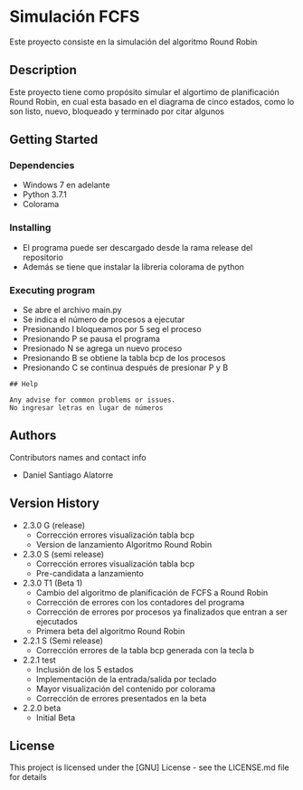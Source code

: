 # Simulación FCFS

Este proyecto consiste en la simulación del algoritmo Round Robin

## Description

Este proyecto tiene como propósito simular el algortimo de 
planificación Round Robin, en cual esta basado en el diagrama de 
cinco estados, como lo son listo, nuevo, bloqueado y
terminado por citar algunos

## Getting Started

### Dependencies

* Windows 7 en adelante
* Python 3.7.1
* Colorama

### Installing

* El programa puede ser descargado desde la rama release del repositorio
* Además se tiene que instalar la libreria colorama de python

### Executing program

* Se abre el archivo main.py
* Se indica el número de procesos a ejecutar
* Presionando I bloqueamos por 5 seg el proceso
* Presionando P se pausa el programa
* Presionado N se agrega un nuevo proceso
* Presionando B se obtiene la tabla bcp de los procesos
* Presionando C se continua después de presionar P y B 
```
## Help

Any advise for common problems or issues.
No ingresar letras en lugar de números
```

## Authors

Contributors names and contact info

* Daniel Santiago Alatorre 

## Version History
* 2.3.0 G (release)
    * Corrección errores visualización tabla bcp
    * Version de lanzamiento Algoritmo Round Robin
* 2.3.0 S (semi release)
    * Corrección errores visualización tabla bcp
    * Pre-candidata a lanzamiento
* 2.3.0 T1 (Beta 1)
    * Cambio del algoritmo de planificación de FCFS a Round Robin
    * Corrección de errores con los contadores del programa
    * Corrección de errores por procesos ya finalizados que entran a ser ejecutados
    * Primera beta del algoritmo Round Robin
* 2.2.1 S (Semi release)
    * Corrección errores de la tabla bcp generada con la tecla b
* 2.2.1 test
    * Inclusión de los 5 estados
    * Implementación de la entrada/salida por teclado
    * Mayor visualización del contenido por colorama
    * Corrección de errores presentados en la beta
* 2.2.0 beta
    * Initial Beta

## License

This project is licensed under the [GNU] License - see the LICENSE.md file for details
